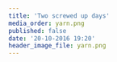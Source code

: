 ```yaml
---
title: 'Two screwed up days'
media_order: yarn.png
published: false
date: '20-10-2016 19:20'
header_image_file: yarn.png
---
```

